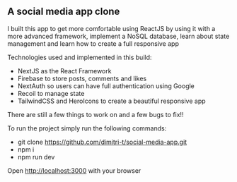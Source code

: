 ## A social media app clone

I built this app to get more comfortable using ReactJS by using it with a more advanced framework, implement a NoSQL database, learn about state management and learn how to create a full responsive app

Technologies used and implemented in this build:

- NextJS as the React Framework
- Firebase to store posts, comments and likes
- NextAuth so users can have full authentication using Google
- Recoil to manage state
- TailwindCSS and HeroIcons to create a beautiful responsive app

There are still a few things to work on and a few bugs to fix!!

To run the project simply run the following commands:

- git clone https://github.com/dimitri-t/social-media-app.git
- npm i
- npm run dev

Open [http://localhost:3000](http://localhost:3000) with your browser
